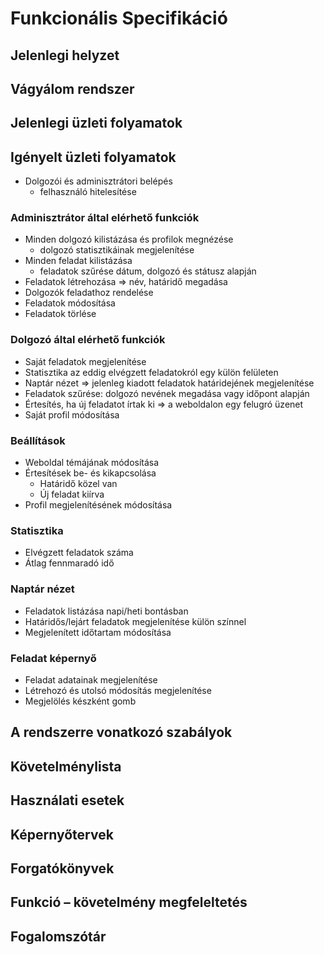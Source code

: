 # Funkcionális Specifikáció


## Jelenlegi helyzet


## Vágyálom rendszer


## Jelenlegi üzleti folyamatok


## Igényelt üzleti folyamatok

- Dolgozói és adminisztrátori belépés
    - felhasználó hitelesítése

### Adminisztrátor által elérhető funkciók
- Minden dolgozó kilistázása és profilok megnézése
    - dolgozó statisztikáinak megjelenítése
- Minden feladat kilistázása
    - feladatok szűrése dátum, dolgozó és státusz alapján
- Feladatok létrehozása => név, határidő megadása
- Dolgozók feladathoz rendelése
- Feladatok módosítása
- Feladatok törlése

### Dolgozó által elérhető funkciók
- Saját feladatok megjelenítése
- Statisztika az eddig elvégzett feladatokról egy külön felületen
- Naptár nézet => jelenleg kiadott feladatok határidejének megjelenítése
- Feladatok szűrése: dolgozó nevének megadása vagy időpont alapján
- Értesítés, ha új feladatot írtak ki => a weboldalon egy felugró üzenet
- Saját profil módosítása

### Beállítások
- Weboldal témájának módosítása
- Értesítések be- és kikapcsolása
    - Határidő közel van
    - Új feladat kiírva
- Profil megjelenítésének módosítása

### Statisztika
- Elvégzett feladatok száma
- Átlag fennmaradó idő

### Naptár nézet
- Feladatok listázása napi/heti bontásban
- Határidős/lejárt feladatok megjelenítése külön színnel
- Megjelenített időtartam módosítása

### Feladat képernyő
- Feladat adatainak megjelenítése
- Létrehozó és utolsó módosítás megjelenítése
- Megjelölés készként gomb


## A rendszerre vonatkozó szabályok


## Követelménylista


## Használati esetek


## Képernyőtervek


## Forgatókönyvek


## Funkció – követelmény megfeleltetés


## Fogalomszótár
